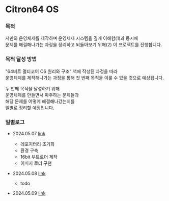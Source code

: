 # Citron64 OS

### 목적

저만의 운영체제를 제작하며 운영체제 시스템을 깊게 이해함(1)과 동시에<br/>
문제를 해결해나가는 과정을 정리하고 되돌아보기 위해(2) 이 프로젝트를 진행합니다.

### 목적 달성 방법

"64비트 멀티코어 OS 원리와 구조" 책에 작성된 과정을 따라 <br/>
운영체제를 제작해나가는 과정을 통해 첫 번째 목적을 이룰 수 있을 것으로 예상됩니다.

두 번째 목적을 달성하기 위해 <br/>
운영체제를 만들면서 마주하는 문제들과 <br/>
해당 문제를 어떻게 해결해나갔는지를 <br/>
일별로 정리할 예정입니다.  

### 일별로그

* 2024.05.07 [link](https://first-kileskus-5b8.notion.site/20240507-cb2b16d202af45de8b44599375620287?pvs=4)
    * 레포지터리 초기화
    * 환경 구축
    * 16bit 부트로더 제작
    * 이미지 로더 구현

* 2024.05.08 [link](https://first-kileskus-5b8.notion.site/20240508-78b5a7e05e2142fe87a33ba6ff7ac463?pvs=4)
    * todo

* 2024.05.09 [link](https://first-kileskus-5b8.notion.site/20240509-298cd5aad68849b99395a0969009c809?pvs=4)
